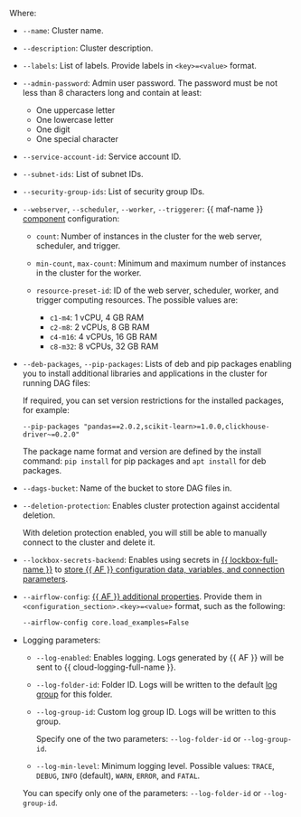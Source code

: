 Where:

* `--name`: Cluster name.
* `--description`: Cluster description.
* `--labels`: List of labels. Provide labels in `<key>=<value>` format.
* `--admin-password`: Admin user password. The password must be not less than 8 characters long and contain at least:

    * One uppercase letter
    * One lowercase letter
    * One digit
    * One special character

* `--service-account-id`: Service account ID.
* `--subnet-ids`: List of subnet IDs.
* `--security-group-ids`: List of security group IDs.
* `--webserver`, `--scheduler`, `--worker`, `--triggerer`: {{ maf-name }} [component](../../../../managed-airflow/concepts/index.md#components) configuration:

    * `count`: Number of instances in the cluster for the web server, scheduler, and trigger.
    * `min-count`, `max-count`: Minimum and maximum number of instances in the cluster for the worker.
    * `resource-preset-id`: ID of the web server, scheduler, worker, and trigger computing resources. The possible values are:

        * `c1-m4`: 1 vCPU, 4 GB RAM
        * `c2-m8`: 2 vCPUs, 8 GB RAM
        * `c4-m16`: 4 vCPUs, 16 GB RAM
        * `c8-m32`: 8 vCPUs, 32 GB RAM

* `--deb-packages`, `--pip-packages`: Lists of deb and pip packages enabling you to install additional libraries and applications in the cluster for running DAG files:

    If required, you can set version restrictions for the installed packages, for example:

    ```hcl
    --pip-packages "pandas==2.0.2,scikit-learn>=1.0.0,clickhouse-driver~=0.2.0"
    ```

    The package name format and version are defined by the install command: `pip install` for pip packages and `apt install` for deb packages.

* `--dags-bucket`: Name of the bucket to store DAG files in.
* `--deletion-protection`: Enables cluster protection against accidental deletion.

    With deletion protection enabled, you will still be able to manually connect to the cluster and delete it.

* `--lockbox-secrets-backend`: Enables using secrets in [{{ lockbox-full-name }}](../../../../lockbox/concepts/index.md) to [store {{ AF }} configuration data, variables, and connection parameters](../../../../managed-airflow/concepts/impersonation.md#lockbox-integration).
* `--airflow-config`: [{{ AF }} additional properties](https://airflow.apache.org/docs/apache-airflow/2.2.4/configurations-ref.html). Provide them in `<configuration_section>.<key>=<value>` format, such as the following:

    ```bash
    --airflow-config core.load_examples=False
    ```

* Logging parameters:

    * `--log-enabled`: Enables logging. Logs generated by {{ AF }} will be sent to {{ cloud-logging-full-name }}.
    * `--log-folder-id`: Folder ID. Logs will be written to the default [log group](../../../../logging/concepts/log-group.md) for this folder.
    * `--log-group-id`: Custom log group ID. Logs will be written to this group.

        Specify one of the two parameters: `--log-folder-id` or `--log-group-id`.

    * `--log-min-level`: Minimum logging level. Possible values: `TRACE`, `DEBUG`, `INFO` (default), `WARN`, `ERROR`, and `FATAL`.

    You can specify only one of the parameters: `--log-folder-id` or `--log-group-id`.
